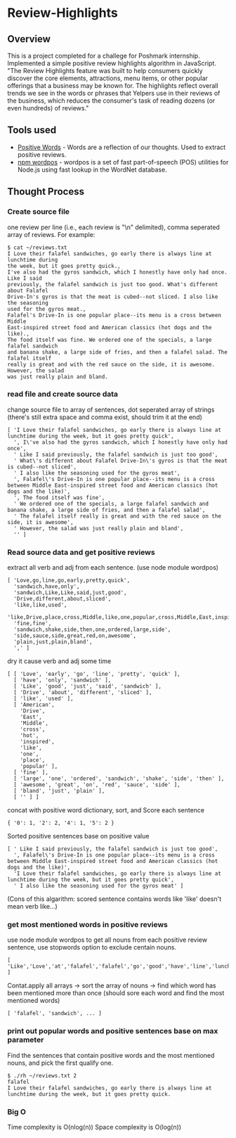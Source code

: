 # Review-Highlights

## Overview
This is a project completed for a challege for Poshmark internship. Implemented a simple positive review highlights algorithm in JavaScript. "The Review Highlights feature was built to help consumers quickly discover the core elements, attractions, menu items, or other popular offerings that a business may be known for. The highlights reflect overall trends we see in the words or phrases that Yelpers use in their reviews of the business, which reduces the consumer's task of reading dozens (or even hundreds) of reviews."

## Tools used
- [Positive Words](http://www.creativeaffirmations.com/positive-words.html) - Words are a reflection of our thoughts. Used to extract positive reviews.
- [npm wordpos](https://www.npmjs.com/package/wordpos) - wordpos is a set of fast part-of-speech (POS) utilities for Node.js using fast lookup in the WordNet database.

## Thought Process
### Create source file
one review per line (i.e., each review is "\n" delimited), comma seperated array of reviews.
For example:
```
$ cat ~/reviews.txt
I Love their falafel sandwiches, go early there is always line at lunchtime during
the week, but it goes pretty quick.,
I've also had the gyros sandwich, which I honestly have only had once. Like I said
previously, the falafel sandwich is just too good. What's different about Falafel
Drive-In's gyros is that the meat is cubed--not sliced. I also like the seasoning
used for the gyros meat.,
Falafel's Drive-In is one popular place--its menu is a cross between Middle
East-inspired street food and American classics (hot dogs and the like).,
The food itself was fine. We ordered one of the specials, a large falafel sandwich
and banana shake, a large side of fries, and then a falafel salad. The falafel itself
really is great and with the red sauce on the side, it is awesome. However, the salad
was just really plain and bland.
```

### read file and create source data
change source file to array of sentences, dot seperated array of strings
(there's still extra space and comma exist, should trim it at the end)

```
[ 'I Love their falafel sandwiches, go early there is always line at lunchtime during the week, but it goes pretty quick',
  ', I\'ve also had the gyros sandwich, which I honestly have only had once',
  ' Like I said previously, the falafel sandwich is just too good',
  ' What\'s different about Falafel Drive-In\'s gyros is that the meat is cubed--not sliced',
  ' I also like the seasoning used for the gyros meat',
  ', Falafel\'s Drive-In is one popular place--its menu is a cross between Middle East-inspired street food and American classics (hot dogs and the like)',
  ', The food itself was fine',
  ' We ordered one of the specials, a large falafel sandwich and banana shake, a large side of fries, and then a falafel salad',
  ' The falafel itself really is great and with the red sauce on the side, it is awesome',
  ' However, the salad was just really plain and bland',
  '' ]
```

### Read source data and get positive reviews 
extract all verb and adj from each sentence. (use node module wordpos)
```
[ 'Love,go,line,go,early,pretty,quick',
  'sandwich,have,only',
  'sandwich,Like,Like,said,just,good',
  'Drive,different,about,sliced',
  'like,like,used',
  'like,Drive,place,cross,Middle,like,one,popular,cross,Middle,East,inspired,American,hot',
  'fine,fine',
  'sandwich,shake,side,then,one,ordered,large,side',
  'side,sauce,side,great,red,on,awesome',
  'plain,just,plain,bland',
  ',' ]
```
dry it cause verb and adj some time 
```
[ [ 'Love', 'early', 'go', 'line', 'pretty', 'quick' ],
  [ 'have', 'only', 'sandwich' ],
  [ 'Like', 'good', 'just', 'said', 'sandwich' ],
  [ 'Drive', 'about', 'different', 'sliced' ],
  [ 'like', 'used' ],
  [ 'American',
    'Drive',
    'East',
    'Middle',
    'cross',
    'hot',
    'inspired',
    'like',
    'one',
    'place',
    'popular' ],
  [ 'fine' ],
  [ 'large', 'one', 'ordered', 'sandwich', 'shake', 'side', 'then' ],
  [ 'awesome', 'great', 'on', 'red', 'sauce', 'side' ],
  [ 'bland', 'just', 'plain' ],
  [ '' ] ]
```
concat with positive word dictionary, sort, and Score each sentence

```
{ '0': 1, '2': 2, '4': 1, '5': 2 }
```
Sorted positive sentences base on positive value
```
[ ' Like I said previously, the falafel sandwich is just too good',
  ', Falafel\'s Drive-In is one popular place--its menu is a cross between Middle East-inspired street food and American classics (hot dogs and the like)',
  'I Love their falafel sandwiches, go early there is always line at lunchtime during the week, but it goes pretty quick',
  ' I also like the seasoning used for the gyros meat' ]
```
(Cons of this algarithm: scored sentence contains words like 'like' doesn't mean verb like...)

### get most mentioned words in positive reviews
use node module wordpos to get all nouns from each positive review sentence, use stopwords option to exclude centain nouns.
```
[ 'Like','Love','at','falafel','falafel','go','good','have','line','lunchtime','quick','sandwich','sandwich','there','week' ]
```
Contat.apply all arrays -> sort the array of nouns -> find which word has been mentioned more than once
(should sore each word and find the most mentioned words)

```
[ 'falafel', 'sandwich', ... ]
```

### print out popular words and positive sentences base on max parameter
Find the sentences that contain positive words and the most mentioned nouns, and pick the first qualify one.
```
$ ./rh ~/reviews.txt 2
falafel 
I Love their falafel sandwiches, go early there is always line at lunchtime during the week, but it goes pretty quick.
```

### Big O
Time complexity is O(nlog(n))
Space complexity is O(log(n))


